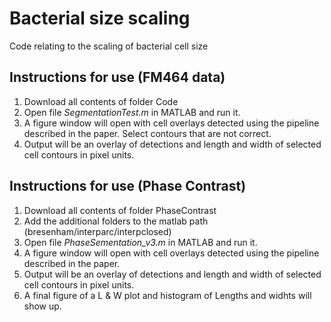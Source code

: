 # Bacterial size scaling
Code relating to the scaling of bacterial cell size

## Instructions for use (FM464 data)
1. Download all contents of folder Code
2. Open file _SegmentationTest.m_ in MATLAB and run it. 
3. A figure window will open with cell overlays detected using the pipeline described in the paper. Select contours that are not correct. 
4. Output will be an overlay of detections and length and width of selected cell contours in pixel units. 


## Instructions for use (Phase Contrast)
1. Download all contents of folder PhaseContrast
2. Add the additional folders to the matlab path (bresenham/interparc/interpclosed)
2. Open file _PhaseSementation_v3.m_ in MATLAB and run it. 
3. A figure window will open with cell overlays detected using the pipeline described in the paper.
4. Output will be an overlay of detections and length and width of selected cell contours in pixel units.
5. A final figure of a L & W plot and histogram of Lengths and widhts will show up.
